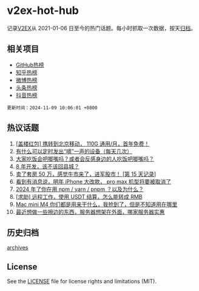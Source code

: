 # v2ex-hot-hub

 记录[V2EX](https://www.v2ex.com/)从 2021-01-06 日至今的热门话题。每小时抓取一次数据，按天[归档](archives)。
 
 ## 相关项目

- [GitHub热榜](https://github.com/lonnyzhang423/github-hot-hub)
- [知乎热榜](https://github.com/lonnyzhang423/zhihu-hot-hub)
- [微博热榜](https://github.com/lonnyzhang423/weibo-hot-hub)
- [头条热榜](https://github.com/lonnyzhang423/toutiao-hot-hub)
- [抖音热榜](https://github.com/lonnyzhang423/douyin-hot-hub)


 `更新时间：2024-11-09 10:06:01 +0800`

## 热议话题

1. [[盖楼红包] 携转到北京移动， 110G 通用/月，首年免费！](https://www.v2ex.com/t/1087712)
1. [有什么可以定时发出“嘀”一声的设备（每天几次）](https://www.v2ex.com/t/1087737)
1. [大家吃饭会吧唧嘴吗？或者会反感身边的人吃饭吧唧嘴吗？](https://www.v2ex.com/t/1087753)
1. [8 年开发，该不该回县城？](https://www.v2ex.com/t/1087659)
1. [卖了套房 50 万，感觉牛市来了，进军股市！ [第 15 天记录]](https://www.v2ex.com/t/1087677)
1. [看到有消息说，明年 iPhone 大改款， pro max 机型将要被取消了](https://www.v2ex.com/t/1087748)
1. [2024 年了你在用 npm / yarn / pnpm ？以及为什么？](https://www.v2ex.com/t/1087782)
1. [[求助] 远程工作，使用 USDT 结算，怎么能转成 RMB](https://www.v2ex.com/t/1087728)
1. [Mac mini M4 你们都是用来干什么，我抢到了，但是不知道用在哪里](https://www.v2ex.com/t/1087794)
1. [最近想做一些擦边的东西，服务器想架在外面，哪家服务器实惠](https://www.v2ex.com/t/1087772)

## 历史归档

[archives](archives)

## License

See the [LICENSE](LICENSE) file for license rights and limitations (MIT).
